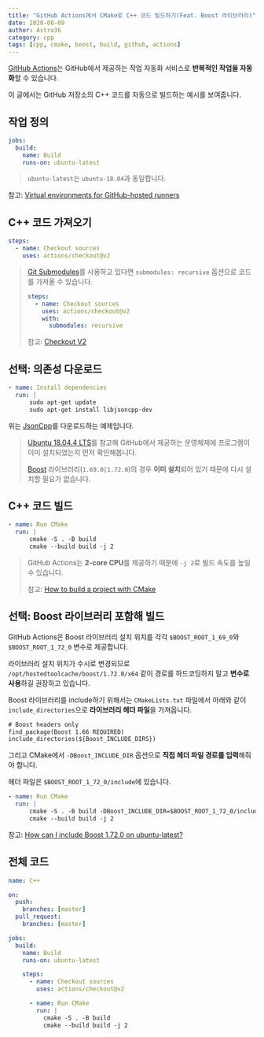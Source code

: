 ```yaml
---
title: "GitHub Actions에서 CMake로 C++ 코드 빌드하기(Feat. Boost 라이브러리)"
date: 2020-08-09
author: Astro36
category: cpp
tags: [cpp, cmake, boost, build, github, actions]
---
```


[GitHub Actions](https://github.com/features/actions)는 GitHub에서 제공하는 작업 자동화 서비스로 **반복적인 작업을 자동화**할 수 있습니다.

이 글에서는 GitHub 저장소의 C++ 코드를 자동으로 빌드하는 예시를 보여줍니다.

## 작업 정의

```yml
jobs:
  build:
    name: Build
    runs-on: ubuntu-latest
```

> `ubuntu-latest`는 `ubuntu-18.04`과 동일합니다.

참고: [Virtual environments for GitHub-hosted runners](https://docs.github.com/en/actions/reference/virtual-environments-for-github-hosted-runners)

## C++ 코드 가져오기

```yml
steps:
  - name: Checkout sources
    uses: actions/checkout@v2
```

> [Git Submodules](https://git-scm.com/book/en/v2/Git-Tools-Submodules)를 사용하고 있다면 `submodules: recursive` 옵션으로 코드를 가져올 수 있습니다.
>
> ```yml
> steps:
>   - name: Checkout sources
>     uses: actions/checkout@v2
>     with:
>       submodules: recursive
> ```
>
> 참고: [Checkout V2](https://github.com/actions/checkout)

## 선택: 의존성 다운로드

```yml
- name: Install dependencies
  run: |
      sudo apt-get update
      sudo apt-get install libjsoncpp-dev
```

위는 [JsonCpp](https://github.com/open-source-parsers/jsoncpp)를 다운로드하는 예제입니다.

> [Ubuntu 18.04.4 LTS](https://github.com/actions/virtual-environments/blob/main/images/linux/Ubuntu1804-README.md)를 참고해 GitHub에서 제공하는 운영체제에 프로그램이 이미 설치되었는지 먼저 확인해봅니다.
>
> [Boost](https://www.boost.org/) 라이브러리(`1.69.0|1.72.0`)의 경우 **이미 설치**되어 있기 때문에 다시 설치할 필요가 없습니다.

## C++ 코드 빌드

```yml
- name: Run CMake
  run: |
      cmake -S . -B build
      cmake --build build -j 2
```

> GitHub Actions는 **2-core CPU**를 제공하기 때문에 `-j 2`로 빌드 속도를 높일 수 있습니다.
>
> 참고: [How to build a project with CMake](https://cliutils.gitlab.io/modern-cmake/chapters/intro/running.html)

## 선택: Boost 라이브러리 포함해 빌드

GitHub Actions은 Boost 라이브러리 설치 위치를 각각 `$BOOST_ROOT_1_69_0`와 `$BOOST_ROOT_1_72_0` 변수로 제공합니다.

라이브러리 설치 위치가 수시로 변경되므로 `/opt/hostedtoolcache/boost/1.72.0/x64` 같이 경로를 하드코딩하지 말고 **변수로 사용**하길 권장하고 있습니다.

Boost 라이브러리를 include하기 위해서는 `CMakeLists.txt` 파일에서 아래와 같이 `include_directories`으로 **라이브러리 헤더 파일**을 가져옵니다.

```txt
# Boost headers only
find_package(Boost 1.66 REQUIRED)
include_directories(${Boost_INCLUDE_DIRS})
```

그리고 CMake에서 `-DBoost_INCLUDE_DIR` 옵션으로 **직접 헤더 파일 경로를 입력**해줘야 합니다.

헤더 파일은 `$BOOST_ROOT_1_72_0/include`에 있습니다.

```yml
- name: Run CMake
  run: |
      cmake -S . -B build -DBoost_INCLUDE_DIR=$BOOST_ROOT_1_72_0/include
      cmake --build build -j 2
```

참고: [How can I include Boost 1.72.0 on ubuntu-latest?](https://github.com/actions/virtual-environments/issues/1344)

## 전체 코드

```yml
name: C++

on:
  push:
    branches: [master]
  pull_request:
    branches: [master]

jobs:
  build:
    name: Build
    runs-on: ubuntu-latest

    steps:
      - name: Checkout sources
        uses: actions/checkout@v2

      - name: Run CMake
        run: |
          cmake -S . -B build
          cmake --build build -j 2
```
